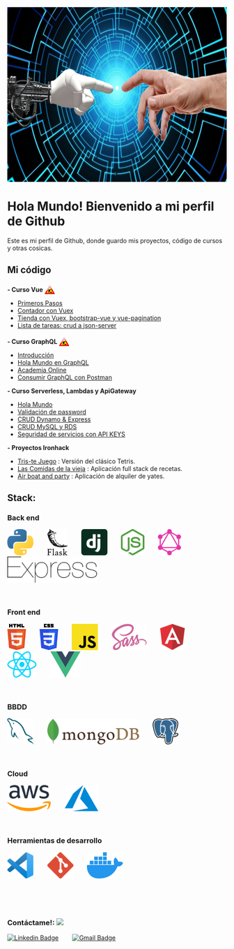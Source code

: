 <div style="width: 100%; display: flex; justify-content: space-around; margin-bottom: 20px">
  <img title="data" width="800px" height="400px" src="./images/developer.jpg"> 
</div>

# Hola Mundo! Bienvenido a mi perfil de Github
Este es mi perfil de Github, donde guardo mis proyectos, código de cursos y otras cosicas.

## Mi código

**- Curso Vue** <img title="In progress" height="20" style="position: relative; bottom: -5px" src="./images/inprogress.png">
  - [Primeros Pasos](https://github.com/Curso-VUE/1-primeros-pasos)
  - [Contador con Vuex](https://github.com/Curso-VUE/2-contador-vuex)
  - [Tienda con Vuex, bootstrap-vue y vue-pagination](https://github.com/Curso-VUE/3-vue-shop)
  - [Lista de tareas: crud a json-server](https://github.com/Curso-VUE/4-vue-crud-todos)

**- Curso GraphQL** <img title="In progress" height="20" style="position: relative; bottom: -5px" src="./images/inprogress.png">
  - [Introducción](https://github.com/curso-graphQL/1-Introduccion)
  - [Hola Mundo en GraphQL](https://github.com/curso-graphQL/2-hola-mundo-graphql)
  - [Academia Online](https://github.com/curso-graphQL/3-academia-online)
  - [Consumir GraphQL con Postman](https://github.com/curso-graphQL/4-postman)


**- Curso Serverless, Lambdas y ApiGateway**
  - [Hola Mundo](https://github.com/curso-serverless-lambda-APIGateway/hola-mundo)
  - [Validación de password](https://github.com/curso-serverless-lambda-APIGateway/password-strength)
  - [CRUD Dynamo & Express](https://github.com/curso-serverless-lambda-APIGateway/crud-dynamo-express) 
  - [CRUD MySQL y RDS](https://github.com/curso-serverless-lambda-APIGateway/crud-mysql-rds)
  - [Seguridad de servicios con API KEYS](https://github.com/curso-serverless-lambda-APIGateway/api-keys)

**- Proyectos Ironhack**

  - [Tris-te Juego](https://github.com/abelalonso/tris-te) : Versión del clásico Tetris.
  - [Las Comidas de la vieja](https://github.com/abelalonso/lasComidasDeLaVieja) : Aplicación full stack de recetas.
  - [Air boat and party](https://github.com/abelalonso/airBoatAndParty) : Aplicación de alquiler de yates.


## **Stack:**

### Back end
<img title="Python" height="60" src="./images/python.svg"> &nbsp;&nbsp;&nbsp;&nbsp;&nbsp;&nbsp; 
<img title="Flask" height="60" src="./images/flask.svg"> &nbsp;&nbsp;&nbsp;&nbsp;&nbsp;&nbsp; 
<img title="Django" height="60" src="./images/django-icon.svg"> &nbsp;&nbsp;&nbsp;&nbsp;&nbsp;&nbsp; 
<img title="Node" height="60" src="./images/nodejs-icon.svg"> &nbsp;&nbsp;&nbsp;&nbsp;&nbsp;&nbsp; 
<img title="GraphQL" height="60" src="./images/graphql.svg"> &nbsp;&nbsp;&nbsp;&nbsp;&nbsp;&nbsp;
<img title="Express" height="60" src="./images/express.svg"> &nbsp;&nbsp;&nbsp;&nbsp;&nbsp;&nbsp; 

<br>

### Front end
<img title="HTML 5" height="60" src="./images/html-5.svg"> &nbsp;&nbsp;&nbsp;&nbsp;&nbsp;&nbsp; 
<img title="CSS 3" height="60" src="./images/css-3.svg"> &nbsp;&nbsp;&nbsp;&nbsp;&nbsp;&nbsp; 
<img title="JavaScript" height="60" src="./images/javascript.svg"> &nbsp;&nbsp;&nbsp;&nbsp;&nbsp;&nbsp; 
<img title="SASS" height="60" src="./images/sass.svg"> &nbsp;&nbsp;&nbsp;&nbsp;&nbsp;&nbsp; 
<img title="Angular" height="60" src="./images/angular-icon.svg"> &nbsp;&nbsp;&nbsp;&nbsp;&nbsp;&nbsp; 
<img title="React" height="60" src="./images/react.svg"> &nbsp;&nbsp;&nbsp;&nbsp;&nbsp;&nbsp; 
<img title="Vue" height="60" src="./images/vue.svg"> &nbsp;&nbsp;&nbsp;&nbsp;&nbsp;&nbsp; 

<br>

### BBDD
<img title="MySQL" height="60" src="./images/mysql.svg"> &nbsp;&nbsp;&nbsp;&nbsp;&nbsp;&nbsp; 
<img title="MongoDB" height="60" src="./images/mongodb.svg"> &nbsp;&nbsp;&nbsp;&nbsp;&nbsp;&nbsp; 
<img title="PostgreSQL" height="60" src="./images/postgresql.svg"> &nbsp;&nbsp;&nbsp;&nbsp;&nbsp;&nbsp; 

<br>

### Cloud
<img title="AWS" height="60" src="./images/aws.svg"> &nbsp;&nbsp;&nbsp;&nbsp;&nbsp;&nbsp; 
<img title="Azure" height="60" src="./images/azure-icon.svg"> &nbsp;&nbsp;&nbsp;&nbsp;&nbsp;&nbsp; 

<br>

### Herramientas de desarrollo
<img title="Visual Studio Code" height="60" src="./images/vsc.svg"> &nbsp;&nbsp;&nbsp;&nbsp;&nbsp;&nbsp; 
<img title="Git" height="60" src="./images/git-icon.svg"> &nbsp;&nbsp;&nbsp;&nbsp;&nbsp;&nbsp; 
<img title="Docker" height="60" src="./images/docker-icon.svg"> &nbsp;&nbsp;&nbsp;&nbsp;&nbsp;&nbsp; 

<!-- ## Mis estadísticas de Github:
[![Abel's github stats](https://github-readme-stats.vercel.app/api?username=abelalonso)](https://github.com/abelalonso/github-readme-stats)

## **Lenguajes más utilizados:**
[![Top Langs](https://github-readme-stats.vercel.app/api/top-langs/?username=abelalonso&layout=compact)](https://github.com/abelalonso/github-readme-stats)
 -->

<br>
<br>
<br>

### Contáctame!: <img src="https://www.animatedimages.org/data/media/325/animated-telephone-image-0081.gif" width="60px">

[![Linkedin Badge](https://img.shields.io/badge/-Abel_Alonso-blue?style=flat-square&logo=Linkedin&logoColor=white&link=https://https://www.linkedin.com/in/abel-alonso/)](https://www.linkedin.com/in/abel-alonso/)
&nbsp;&nbsp;&nbsp;&nbsp;&nbsp;&nbsp; 
[![Gmail Badge](https://img.shields.io/badge/-abel.alonso@gmail.com-c14438?style=flat-square&logo=Gmail&logoColor=white&link=mailto:abel.alonso@gmail.com)](mailto:'abel.alonso@gmail.com')